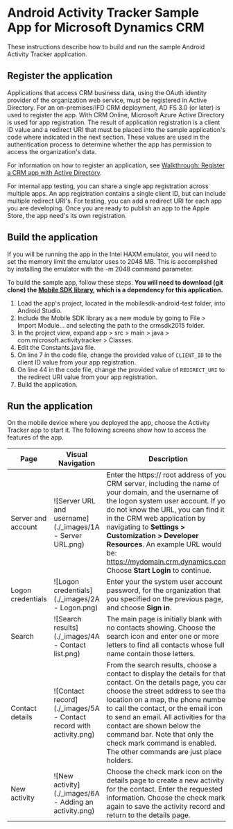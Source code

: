 # Android Activity Tracker Sample App for Microsoft Dynamics CRM

These instructions describe how to build and run the sample Android Activity Tracker application.

## Register the application

Applications that access CRM business data, using the OAuth identity provider of the organization web service, must be registered in Active Directory. For an on-premises/IFD CRM deployment, AD FS 3.0 (or later) is used to register the app. With CRM Online, Microsoft Azure Active Directory is used for app registration. The result of application registration is a client ID value and a redirect URI that must be placed into the sample application's code where indicated in the next section. These values are used in the authentication process to determine whether the app has permission to access the organization's data.

For information on how to register an application, see [Walkthrough: Register a CRM app with Active Directory](https://msdn.microsoft.com/en-us/library/dn531010.aspx).

For internal app testing, you can share a single app registration across multiple apps. An app registration contains a single client ID, but can include multiple redirect URI's. For testing, you can add a redirect URI for each app you are developing. Once you are ready to publish an app to the Apple Store, the app need's its own registration.

## Build the application

If you will be running the app in the Intel HAXM emulator, you will need to set the memory limit the emulator uses to 2048 MB. This is accomplished by installing the emulator with the -m 2048 command parameter.

To build the sample app, follow these steps. **You will need to download (git clone) the [Mobile SDK library](https://github.com/DynamicsCRM/crm-mobilesdk-library-for-android), which is a dependency for this application.**

1. Load the app's project, located in the mobilesdk-android-test folder, into Android Studio.
1. Include the Mobile SDK library as a new module by going to File > Import Module... and selecting the path to the crmsdk2015 folder.
2. In the project view, expand app > src > main > java > com.microsoft.activitytracker > Classes.
3. Edit the Constants.java file.
4. On line 7 in the code file, change the provided value of `CLIENT_ID` to the client ID value from your app registration.
5. On line 44 in the code file, change the provided value of `REDIRECT_URI` to the redirect URI value from your app registration.
6. Build the application.

## Run the application

On the mobile device where you deployed the app, choose the Activity Tracker app to start it. The following screens show how to access the features of the app.

Page | Visual Navigation | Description
------- | ---- | ----
Server and account | ![Server URL and username](./_images/1A - Server URL.png) | Enter the https:// root address of your CRM server, including the name of your domain, and the username of the logon system user account. If you do not know the URL, you can find it in the CRM web application by navigating to **Settings > Customization > Developer Resources**. An example URL would be: https://mydomain.crm.dynamics.com. Choose **Start Login** to continue.
Logon credentials |![Logon credentials](./_images/2A - Logon.png) | Enter your the system user account password, for the organization that you specified on the previous page, and choose **Sign in**.
Search | ![Search results](./_images/4A - Contact list.png) | The main page is initially blank with no contacts showing. Choose the search icon and enter one or more letters to find all contacts whose full name contain those letters.
Contact details | ![Contact record](./_images/5A - Contact record with activity.png) | From the search results, choose a contact to display the details for that contact. On the details page, you can choose the street address to see that location on a map, the phone number to call the contact, or the email icon to send an email. All activities for that contact are shown below the command bar. Note that only the check mark command is enabled. The other commands are just place holders.
New activity | ![New activity](./_images/6A - Adding an activity.png) | Choose the check mark icon on the details page to create a new activity for the contact. Enter the requested information. Choose the check mark again to save the activity record and return to the details page.
